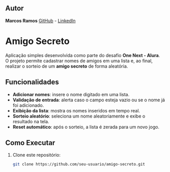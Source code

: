 ## Autor

**Marcos Ramos**
[GitHub](https://github.com/marcospjramos) - [LinkedIn](www.linkedin.com/in/marcospjramos)

# Amigo Secreto

Aplicação simples desenvolvida como parte do desafio **One Next - Alura**.  
O projeto permite cadastrar nomes de amigos em uma lista e, ao final, realizar o sorteio de um **amigo secreto** de forma aleatória.

## Funcionalidades

- **Adicionar nomes**: insere o nome digitado em uma lista.
- **Validação de entrada**: alerta caso o campo esteja vazio ou se o nome já foi adicionado.
- **Exibição da lista**: mostra os nomes inseridos em tempo real.
- **Sorteio aleatório**: seleciona um nome aleatoriamente e exibe o resultado na tela.
- **Reset automático**: após o sorteio, a lista é zerada para um novo jogo.

## Como Executar

1. Clone este repositório:
   ```bash
   git clone https://github.com/seu-usuario/amigo-secreto.git
